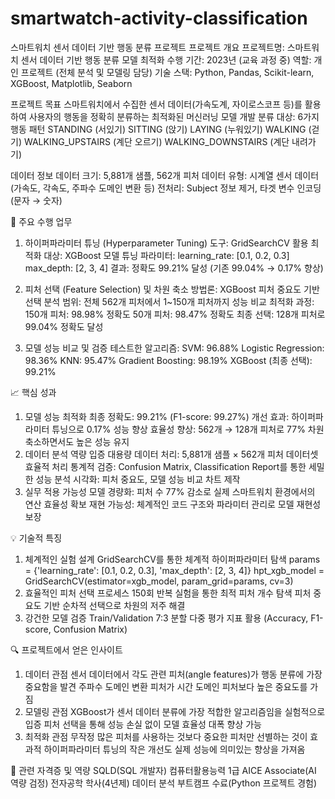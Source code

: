 # smartwatch-activity-classification
스마트워치 센서 데이터 기반 행동 분류 프로젝트
프로젝트 개요
프로젝트명: 스마트워치 센서 데이터 기반 행동 분류 모델 최적화
수행 기간: 2023년 (교육 과정 중)
역할: 개인 프로젝트 (전체 분석 및 모델링 담당)
기술 스택: Python, Pandas, Scikit-learn, XGBoost, Matplotlib, Seaborn

프로젝트 목표
스마트워치에서 수집한 센서 데이터(가속도계, 자이로스코프 등)를 활용하여 사용자의 행동을 정확히 분류하는 최적화된 머신러닝 모델 개발
분류 대상: 6가지 행동 패턴
STANDING (서있기)
SITTING (앉기)
LAYING (누워있기)
WALKING (걷기)
WALKING_UPSTAIRS (계단 오르기)
WALKING_DOWNSTAIRS (계단 내려가기)

데이터 정보
데이터 크기: 5,881개 샘플, 562개 피처
데이터 유형: 시계열 센서 데이터 (가속도, 각속도, 주파수 도메인 변환 등)
전처리: Subject 정보 제거, 타겟 변수 인코딩 (문자 → 숫자)

🔧 주요 수행 업무
1. 하이퍼파라미터 튜닝 (Hyperparameter Tuning)
도구: GridSearchCV 활용
최적화 대상: XGBoost 모델
튜닝 파라미터: 
learning_rate: [0.1, 0.2, 0.3]
max_depth: [2, 3, 4]
결과: 정확도 99.21% 달성 (기존 99.04% → 0.17% 향상)

2. 피처 선택 (Feature Selection) 및 차원 축소
방법론: XGBoost 피처 중요도 기반 선택
분석 범위: 전체 562개 피처에서 1~150개 피처까지 성능 비교
최적화 과정: 
150개 피처: 98.98% 정확도
50개 피처: 98.47% 정확도
최종 선택: 128개 피처로 99.04% 정확도 달성

3. 모델 성능 비교 및 검증
테스트한 알고리즘:
SVM: 96.88%
Logistic Regression: 98.36%
KNN: 95.47%
Gradient Boosting: 98.19%
XGBoost (최종 선택): 99.21%

📈 핵심 성과
1. 모델 성능 최적화
최종 정확도: 99.21% (F1-score: 99.27%)
개선 효과: 하이퍼파라미터 튜닝으로 0.17% 성능 향상
효율성 향상: 562개 → 128개 피처로 77% 차원 축소하면서도 높은 성능 유지
2. 데이터 분석 역량 입증
대용량 데이터 처리: 5,881개 샘플 × 562개 피처 데이터셋 효율적 처리
통계적 검증: Confusion Matrix, Classification Report를 통한 세밀한 성능 분석
시각화: 피처 중요도, 모델 성능 비교 차트 제작
3. 실무 적용 가능성
모델 경량화: 피처 수 77% 감소로 실제 스마트워치 환경에서의 연산 효율성 확보
재현 가능성: 체계적인 코드 구조와 파라미터 관리로 모델 재현성 보장

💡 기술적 특징
1. 체계적인 실험 설계
GridSearchCV를 통한 체계적 하이퍼파라미터 탐색 params = {'learning_rate': [0.1, 0.2, 0.3], 'max_depth': [2, 3, 4]} hpt_xgb_model = GridSearchCV(estimator=xgb_model, param_grid=params, cv=3) 
2. 효율적인 피처 선택 프로세스
150회 반복 실험을 통한 최적 피처 개수 탐색
피처 중요도 기반 순차적 선택으로 차원의 저주 해결
3. 강건한 모델 검증
Train/Validation 7:3 분할
다중 평가 지표 활용 (Accuracy, F1-score, Confusion Matrix)

🔍 프로젝트에서 얻은 인사이트
1. 데이터 관점
센서 데이터에서 각도 관련 피처(angle features)가 행동 분류에 가장 중요함을 발견
주파수 도메인 변환 피처가 시간 도메인 피처보다 높은 중요도를 가짐
2. 모델링 관점
XGBoost가 센서 데이터 분류에 가장 적합한 알고리즘임을 실험적으로 입증
피처 선택을 통해 성능 손실 없이 모델 효율성 대폭 향상 가능
3. 최적화 관점
무작정 많은 피처를 사용하는 것보다 중요한 피처만 선별하는 것이 효과적
하이퍼파라미터 튜닝의 작은 개선도 실제 성능에 의미있는 향상을 가져옴

📁 관련 자격증 및 역량
SQLD(SQL 개발자)
컴퓨터활용능력 1급
AICE Associate(AI 역량 검정)
전자공학 학사(4년제)
데이터 분석 부트캠프 수료(Python 프로젝트 경험)
